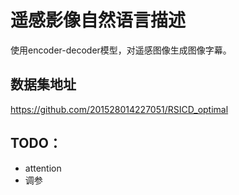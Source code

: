 # 遥感影像自然语言描述 

使用encoder-decoder模型，对遥感图像生成图像字幕。

## 数据集地址

https://github.com/201528014227051/RSICD_optimal

## TODO：

- attention
- 调参